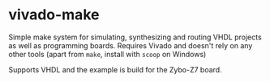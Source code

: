 # vivado-make

Simple make system for simulating, synthesizing and routing VHDL projects as well as programming boards. Requires Vivado and doesn't rely on any other tools (apart from `make`, install with `scoop` on Windows)

Supports VHDL and the example is build for the Zybo-Z7 board.